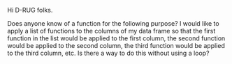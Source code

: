 
Hi D-RUG folks.

Does anyone know of a function for the following purpose?  I would like to apply a list of functions to the columns of my data frame so that the first function in the list would be applied to the first column, the second function would be applied to the second column, the third function would be applied to the third column, etc.  Is there a way to do this without using a loop?
